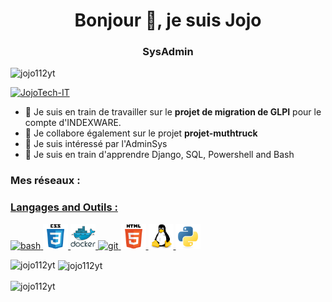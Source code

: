 <!---
Jojo112YT/Jojo112YT is a ✨ special ✨ repository because its `README.md` (this file) appears on your GitHub profile.
You can click the Preview link to take a look at your changes.
--->
<h1 align="center">Bonjour 👋, je suis Jojo</h1>
<h3 align="center">SysAdmin</h3>

<p align="left"> <img src="https://komarev.com/ghpvc/?username=JojoTech-IT&label=Profile%20views&color=0e75b6&style=flat" alt="jojo112yt" /> </p>

<p align="left"> <a href="https://github.com/ryo-ma/github-profile-trophy"><img src="https://github-profile-trophy.vercel.app/?username=JojoTech-IT" alt="JojoTech-IT" /></a> </p>

- 🔭 Je suis en train de travailler sur le **projet de migration de GLPI** pour le compte d'INDEXWARE.
- 👯 Je collabore également sur le projet **projet-muthtruck**
- 👀 Je suis intéressé par l'AdminSys
- 🌱 Je suis en train d'apprendre Django, SQL, Powershell and Bash

<h3 align="left"> Mes réseaux :</h3>
<p align="left"> <a href="jordan.ulmer.free.fr/" alt="site portfolio">
</p>

<h3 align="left">Langages and Outils :</h3>
<p align="left"> <a href="https://www.gnu.org/software/bash/" target="_blank" rel="noreferrer"> <img src="https://www.vectorlogo.zone/logos/gnu_bash/gnu_bash-icon.svg" alt="bash" width="40" height="40"/> </a> <a href="https://www.w3schools.com/css/" target="_blank" rel="noreferrer"> <img src="https://raw.githubusercontent.com/devicons/devicon/master/icons/css3/css3-original-wordmark.svg" alt="css3" width="40" height="40"/> </a> <a href="https://www.docker.com/" target="_blank" rel="noreferrer"> <img src="https://raw.githubusercontent.com/devicons/devicon/master/icons/docker/docker-original-wordmark.svg" alt="docker" width="40" height="40"/> </a> <a href="https://git-scm.com/" target="_blank" rel="noreferrer"> <img src="https://www.vectorlogo.zone/logos/git-scm/git-scm-icon.svg" alt="git" width="40" height="40"/> </a> <a href="https://www.w3.org/html/" target="_blank" rel="noreferrer"> <img src="https://raw.githubusercontent.com/devicons/devicon/master/icons/html5/html5-original-wordmark.svg" alt="html5" width="40" height="40"/> </a> <a href="https://www.linux.org/" target="_blank" rel="noreferrer"> <img src="https://raw.githubusercontent.com/devicons/devicon/master/icons/linux/linux-original.svg" alt="linux" width="40" height="40"/> </a> <a href="https://www.python.org" target="_blank" rel="noreferrer"> <img src="https://raw.githubusercontent.com/devicons/devicon/master/icons/python/python-original.svg" alt="python" width="40" height="40"/> </a> </p>

<p><img align="left" src="https://github-readme-stats.vercel.app/api/top-langs?username=JojoTech-IT&show_icons=true&locale=en&layout=compact" alt="jojo112yt" /></p>

<p>&nbsp;<img align="center" src="https://github-readme-stats.vercel.app/api?username=JojoTech-IT&show_icons=true&locale=en" alt="jojo112yt" /></p>

<p><img align="center" src="https://github-readme-streak-stats.herokuapp.com/?user=JojoTech-IT&" alt="jojo112yt" /></p>

